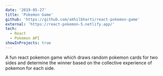 ```yaml
---
date: '2019-05-27'
title: 'Pokemon Game'
github: 'https://github.com/akhilbharti/react-pokemon-game'
external: 'https://react-pokemon-5.netlify.app/'
tech:
  - React
  - Pokemon API
showInProjects: true
---
```


A fun react pokemon game which draws random pokemon cards for two sides and determine the winner
based on the collective experience of pokemon for each side.
